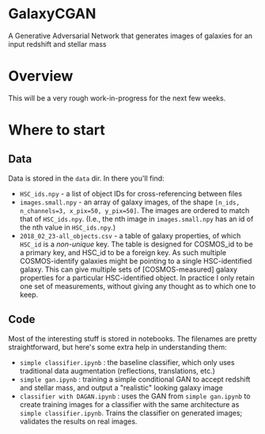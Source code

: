 # GalaxyCGAN
A Generative Adversarial Network that generates images of galaxies for an input redshift and stellar mass

# Overview
This will be a very rough work-in-progress for the next few weeks.

# Where to start
## Data
Data is stored in the `data` dir. In there you'll find:
 - `HSC_ids.npy` - a list of object IDs for cross-referencing between files
 - `images.small.npy` - an array of galaxy images, of the shape `[n_ids, n_channels=3, x_pix=50, y_pix=50]`. The images are ordered to match that of `HSC_ids.npy`. (I.e., the nth image in `images.small.npy` has an id of the nth value in `HSC_ids.npy`.)
 - `2018_02_23-all_objects.csv` - a table of galaxy properties, of which `HSC_id` is a _non-unique_ key. The table is designed for COSMOS_id to be a primary key, and HSC_id to be a foreign key. As such multiple COSMOS-identify galaxies might be pointing to a single HSC-identified galaxy.  This can give multiple sets of [COSMOS-measured] galaxy properties for a particular HSC-identified object. In practice I only retain one set of measurements, without giving any thought as to which one to keep.

## Code
Most of the interesting stuff is stored in notebooks. The filenames are pretty straightforward, but here's some extra help in understanding them:
 - `simple classifier.ipynb` : the baseline classifier, which only uses traditional data augmentation (reflections, translations, etc.)
 - `simple gan.ipynb` : training a simple conditional GAN to accept redshift and stellar mass, and output a "realistic" looking galaxy image
 - `classifier with DAGAN.ipynb` : uses the GAN from `simple gan.ipynb` to create training images for a classifier with the same architecture as `simple classifier.ipynb`. Trains the classifier on generated images; validates the results on real images.
 